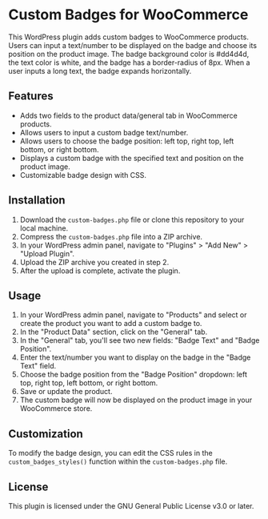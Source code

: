 # Custom Badges for WooCommerce

This WordPress plugin adds custom badges to WooCommerce products. Users can input a text/number to be displayed on the badge and choose its position on the product image. The badge background color is #dd4d4d, the text color is white, and the badge has a border-radius of 8px. When a user inputs a long text, the badge expands horizontally.

## Features

- Adds two fields to the product data/general tab in WooCommerce products.
- Allows users to input a custom badge text/number.
- Allows users to choose the badge position: left top, right top, left bottom, or right bottom.
- Displays a custom badge with the specified text and position on the product image.
- Customizable badge design with CSS.

## Installation

1. Download the `custom-badges.php` file or clone this repository to your local machine.
2. Compress the `custom-badges.php` file into a ZIP archive.
3. In your WordPress admin panel, navigate to "Plugins" > "Add New" > "Upload Plugin".
4. Upload the ZIP archive you created in step 2.
5. After the upload is complete, activate the plugin.

## Usage

1. In your WordPress admin panel, navigate to "Products" and select or create the product you want to add a custom badge to.
2. In the "Product Data" section, click on the "General" tab.
3. In the "General" tab, you'll see two new fields: "Badge Text" and "Badge Position".
4. Enter the text/number you want to display on the badge in the "Badge Text" field.
5. Choose the badge position from the "Badge Position" dropdown: left top, right top, left bottom, or right bottom.
6. Save or update the product.
7. The custom badge will now be displayed on the product image in your WooCommerce store.

## Customization

To modify the badge design, you can edit the CSS rules in the `custom_badges_styles()` function within the `custom-badges.php` file.

## License

This plugin is licensed under the GNU General Public License v3.0 or later.
